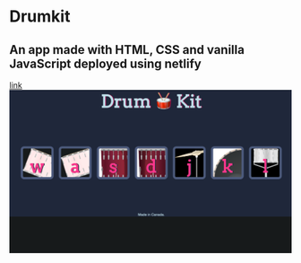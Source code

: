 # Drumkit
## An app made with HTML, CSS and vanilla JavaScript deployed using netlify
[link](https://music20221.netlify.app/)
![Drumkit](https://github.com/puneet2121/Drumkit/blob/bd6e73aad211217a8125e965240cbcc7bb5c68b2/images/Screen%20Shot%202022-11-02%20at%207.00.51%20PM.png)
